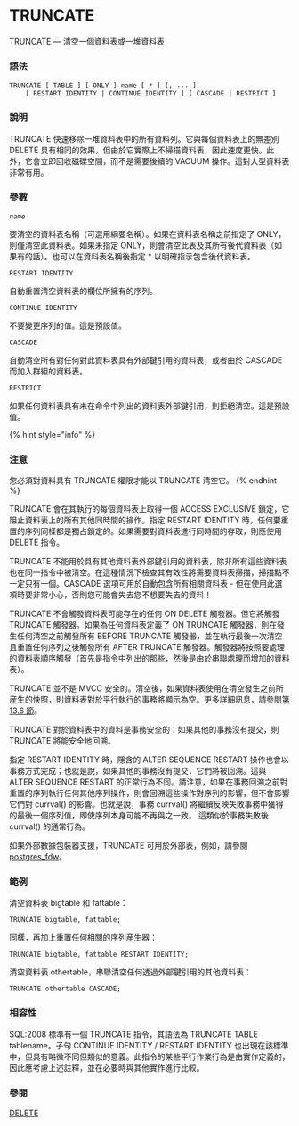 # TRUNCATE

TRUNCATE — 清空一個資料表或一堆資料表

### 語法

```
TRUNCATE [ TABLE ] [ ONLY ] name [ * ] [, ... ]
    [ RESTART IDENTITY | CONTINUE IDENTITY ] [ CASCADE | RESTRICT ]
```

### 說明

TRUNCATE 快速移除一堆資料表中的所有資料列。它與每個資料表上的無差別 DELETE 具有相同的效果，但由於它實際上不掃描資料表，因此速度更快。此外，它會立即回收磁碟空間，而不是需要後續的 VACUUM 操作。這對大型資料表非常有用。

### 參數

_`name`_

要清空的資料表名稱（可選用綱要名稱）。如果在資料表名稱之前指定了 ONLY，則僅清空此資料表。如果未指定 ONLY，則會清空此表及其所有後代資料表（如果有的話）。也可以在資料表名稱後指定 \* 以明確指示包含後代資料表。

`RESTART IDENTITY`

自動重置清空資料表的欄位所擁有的序列。

`CONTINUE IDENTITY`

不要變更序列的值。這是預設值。

`CASCADE`

自動清空所有對任何對此資料表具有外部鍵引用的資料表，或者由於 CASCADE 而加入群組的資料表。

`RESTRICT`

如果任何資料表具有未在命令中列出的資料表外部鍵引用，則拒絕清空。這是預設值。

{% hint style="info" %}
### 注意

您必須對資料具有 TRUNCATE 權限才能以 TRUNCATE 清空它。
{% endhint %}

TRUNCATE 會在其執行的每個資料表上取得一個 ACCESS EXCLUSIVE 鎖定，它阻止資料表上的所有其他同時間的操作。指定 RESTART IDENTITY 時，任何要重置的序列同樣都是獨占鎖定的。如果需要對資料表進行同時間的存取，則應使用 DELETE 指令。

TRUNCATE 不能用於具有其他資料表外部鍵引用的資料表，除非所有這些資料表也在同一指令中被清空。在這種情況下檢查其有效性將需要資料表掃描，掃描點不一定只有一個。CASCADE 選項可用於自動包含所有相關資料表 - 但在使用此選項時要非常小心，否則您可能會失去您不想要失去的資料！

TRUNCATE 不會觸發資料表可能存在的任何 ON DELETE 觸發器。但它將觸發 TRUNCATE 觸發器。如果為任何資料表定義了 ON TRUNCATE 觸發器，則在發生任何清空之前觸發所有 BEFORE TRUNCATE 觸發器，並在執行最後一次清空且重置任何序列之後觸發所有 AFTER TRUNCATE 觸發器。觸發器將按照要處理的資料表順序觸發（首先是指令中列出的那些，然後是由於串聯處理而增加的資料表）。

TRUNCATE 並不是 MVCC 安全的。清空後，如果資料表使用在清空發生之前所産生的快照，則資料表對於平行執行的事務將顯示為空。更多詳細訊息，請參閱[第 13.6 節](../../the-sql-language/concurrency-control/caveats.md)。

TRUNCATE 對於資料表中的資料是事務安全的：如果其他的事務沒有提交，則 TRUNCATE 將能安全地回溯。

指定 RESTART IDENTITY 時，隱含的 ALTER SEQUENCE RESTART 操作也會以事務方式完成；也就是說，如果其他的事務沒有提交，它們將被回溯。這與 ALTER SEQUENCE RESTART 的正常行為不同。請注意，如果在事務回溯之前對重置的序列執行任何其他序列操作，則會回溯這些操作對序列的影響，但不會影響它們對 currval() 的影響。也就是說，事務 currval() 將繼續反映失敗事務中獲得的最後一個序列值，即使序列本身可能不再與之一致。 這類似於事務失敗後 currval() 的通常行為。

如果外部數據包裝器支援，TRUNCATE 可用於外部表，例如，請參閱 [postgres\_fdw](../../appendixes/additional-supplied-modules/postgres\_fdw.md)。

### 範例

清空資料表 bigtable 和 fattable：

```
TRUNCATE bigtable, fattable;
```

同樣，再加上重置任何相關的序列産生器：

```
TRUNCATE bigtable, fattable RESTART IDENTITY;
```

清空資料表 othertable，串聯清空任何透過外部鍵引用的其他資料表：

```
TRUNCATE othertable CASCADE;
```

### 相容性

SQL:2008 標準有一個 TRUNCATE 指令，其語法為 TRUNCATE TABLE tablename。子句 CONTINUE IDENTITY / RESTART IDENTITY 也出現在該標準中，但具有略微不同但類似的意義。此指令的某些平行作業行為是由實作定義的，因此應考慮上述註釋，並在必要時與其他實作進行比較。

### 參閱

[DELETE](delete.md)
